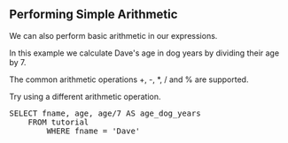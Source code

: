 ## Performing Simple Arithmetic

We can also perform basic arithmetic in our expressions.

In this example we calculate Dave's age in dog years by dividing their age by 7.

The common arithmetic operations +, -, *, / and % are supported.

Try using a different arithmetic operation.

<pre id="example">
SELECT fname, age, age/7 AS age_dog_years 
    FROM tutorial 
        WHERE fname = 'Dave'
</pre>
